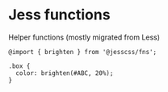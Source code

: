 # Jess functions

Helper functions (mostly migrated from Less)
```less
@import { brighten } from '@jesscss/fns';

.box {
  color: brighten(#ABC, 20%);
}
```